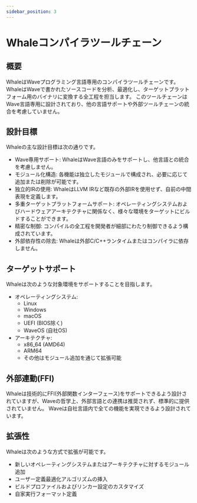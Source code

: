 ```yaml
---
sidebar_position: 3
---
```


# Whaleコンパイラツールチェーン

## 概要

WhaleはWaveプログラミング言語専用のコンパイラツールチェーンです。
WhaleはWaveで書かれたソースコードを分析、最適化し、ターゲットプラットフォーム用のバイナリに変換する全工程を担当します。
このツールチェーンはWave言語専用に設計されており、他の言語サポートや外部ツールチェーンの統合を考慮していません。

## 設計目標

Whaleの主な設計目標は次の通りです。

- Wave専用サポート: WhaleはWave言語のみをサポートし、他言語との統合を考慮しません。
- モジュール化構造: 各機能は独立したモジュールで構成され、必要に応じて追加または削除が可能です。
- 独立的IRの使用: WhaleはLLVM IRなど既存の外部IRを使用せず、自前の中間表現を定義します。
- 多重ターゲットプラットフォームサポート: オペレーティングシステムおよびハードウェアアーキテクチャに関係なく、様々な環境をターゲットにビルドすることができます。
- 精密な制御: コンパイルの全工程を開発者が細部にわたり制御できるよう構成されています。
- 外部依存性の除去: Whaleは外部C/C++ランタイムまたはコンパイラに依存しません。

## ターゲットサポート

Whaleは次のような対象環境をサポートすることを目指します。

- オペレーティングシステム:
  - Linux
  - Windows
  - macOS
  - UEFI (BIOS除く)
  - WaveOS (自社OS)
- アーキテクチャ:
  - x86_64 (AMD64)
  - ARM64
  - その他はモジュール追加を通じて拡張可能

## 外部連動(FFI)

Whaleは技術的にFFI(外部関数インターフェース)をサポートできるよう設計されていますが、Waveの哲学上、外部言語との連携は推奨されず、標準的に提供されていません。
Waveは自社言語内で全ての機能を実現できるよう設計されています。

## 拡張性

Whaleは次のような方式で拡張が可能です。

- 新しいオペレーティングシステムまたはアーキテクチャに対するモジュール追加
- ユーザー定義最適化アルゴリズムの挿入
- ビルドプロファイルおよびリンカー設定のカスタマイズ
- 自家実行フォーマット定義